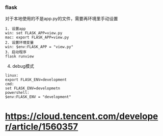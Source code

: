 ### flask 
对于本地使用的不是app.py的文件，需要再环境里手动设置
```
1. 设置app
win: set FLASK_APP=view.py
mac: export FLASK_APP=view.py
2. 设置环境变量
win: $env:FLASK_APP = "view.py"
3. 启动程序
flask runview
```
4. debug模式
```
linux:
export FLASK_ENV=development
cmd:
set FLASK_ENV=developmetn
powershell:
$env:FLASK_ENV = "development"
```
# https://cloud.tencent.com/developer/article/1560357